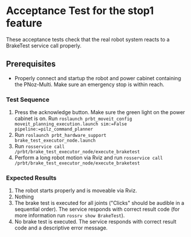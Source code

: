<!--
Copyright (c) 2018 Pilz GmbH & Co. KG

This program is free software: you can redistribute it and/or modify
it under the terms of the GNU Lesser General Public License as published by
the Free Software Foundation, either version 3 of the License, or
(at your option) any later version.

This program is distributed in the hope that it will be useful,
but WITHOUT ANY WARRANTY; without even the implied warranty of
MERCHANTABILITY or FITNESS FOR A PARTICULAR PURPOSE.  See the
GNU Lesser General Public License for more details.

You should have received a copy of the GNU Lesser General Public License
along with this program.  If not, see <http://www.gnu.org/licenses/>.
-->

# Acceptance Test for the stop1 feature
These acceptance tests check that the real robot system reacts to a BrakeTest service call properly.

## Prerequisites
  - Properly connect and startup the robot and power cabinet containing the PNoz-Multi.
    Make sure an emergency stop is within reach.

### Test Sequence
  1. Press the acknowledge button. Make sure the green light on the power cabinet is on.
     Run `roslaunch prbt_moveit_config moveit_planning_execution.launch sim:=False pipeline:=pilz_command_planner`
  2. Run `roslaunch prbt_hardware_support brake_test_executor_node.launch`
  3. Run `rosservice call /prbt/brake_test_executor_node/execute_braketest`
  4. Perform a long robot motion via Rviz and run `rosservice call /prbt/brake_test_executor_node/execute_braketest`
### Expected Results
  1. The robot starts properly and is moveable via Rviz.
  2. Nothing
  3. The brake test is executed for all joints ("Clicks" should be audible in a sequential order).
     The service responds with correct result code (for more information run `rossrv show BrakeTest`).
  4. No brake test is executed. The service responds with correct result code and a descriptive error message.
